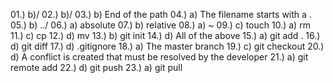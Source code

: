 01.) b)/
02.) b)/
03.) b) End of the path
04.) a) The filename starts with a .
05.) b) ../
06.) a) absolute
07.) b) relative
08.) a) ~
09.) c) touch
10.) a) rm
11.) c) cp
12.) d) mv
13.) b) git init
14.) d) All of the above
15.) a) git add .
16.) d) git diff
17.) d) .gitignore
18.) a) The master branch
19.) c) git checkout
20.) d) A conflict is created that must be resolved by the developer
21.) a) git remote add
22.) d) git push
23.) a) git pull